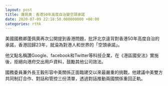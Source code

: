 ```yaml
---
layout: post
title: 蓬佩奧︰香港50年高度自治變空頭承諾
date: 2020-07-09 22:18:50.000000000 +08:00
categories: rthk
---
```


美國國務卿蓬佩奧再次公開提到香港問題，批評北京違背對香港50年高度自治的承諾，香港回歸23年，就淪為對港人和世界的「空頭承諾」。

他又點名稱讚Google、facebook和Twitter等科技企業，在《港區國安法》實施後，拒絕向港府交出用戶資料，鼓勵其他公司效法。

國務委員兼外長王毅形容中美關係正面臨建交以來最嚴重的挑戰，他建議中美雙方共同制訂合作、對話和管控三份清單，透過對話推動兩國關係重回正軌。
